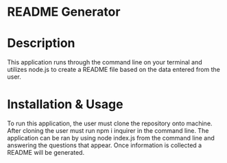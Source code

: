 # README Generator

# Description

This application runs through the command line on your terminal and utilizes node.js to create a README file based on the data entered from the user.

# Installation & Usage
To run this application, the user must clone the repository onto machine. After cloning the user must run npm i inquirer in the command line. The application can be ran by using node index.js from the command line and answering the questions that appear. Once information is collected a README will be generated.
